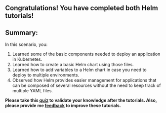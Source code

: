 ## Congratulations! You have completed both Helm tutorials!

## Summary:

In this scenario, you:

1. Learned some of the basic components needed to deploy an application in Kubernetes.
2. Learned how to create a basic Helm chart using those files.
3. Learned how to add variables to a Helm chart in case you need to deploy to multiple environments.
4. Observed how Helm provides easier management for applications that can be composed of several resources without the need to keep track of multiple YAML files.


**Please take this [quiz](https://forms.gle/fEPAdta7CAA1JGgY8) to validate your knowledge after the tutorials. Also, please provide me [feedback](https://forms.gle/4UcbcuAVBXmDGdtQ9to) to improve these tutorials.**

